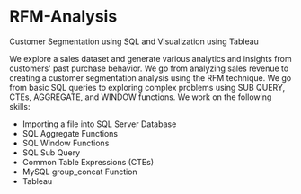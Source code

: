 # RFM-Analysis
Customer Segmentation using SQL and Visualization using Tableau

We explore a sales dataset and generate various analytics and insights from 
customers' past purchase behavior. We go from analyzing sales revenue to creating a customer segmentation analysis using the RFM technique. We go from basic SQL queries to exploring complex problems using SUB QUERY, CTEs, AGGREGATE, and WINDOW functions.
We work on the following skills:
- Importing a file into SQL Server Database
- SQL Aggregate Functions
- SQL Window Functions
- SQL Sub Query
- Common Table Expressions (CTEs)
- MySQL group_concat Function
- Tableau
